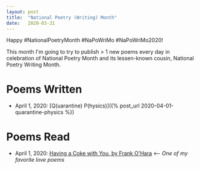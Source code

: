 ```yaml
---
layout: post
title:  "National Poetry (Writing) Month"
date:   2020-03-31
---
```


Happy #NationalPoetryMonth #NaPoWriMo #NaPoWriMo2020!

This month I'm going to try to publish > 1 new poems every day in celebration of National Poetry Month and its lessen-known cousin, National Poetry Writing Month.

# Poems Written

- April 1, 2020: [Q(uarantine) P(hysics)]({% post_url 2020-04-01-quarantine-physics %})

# Poems Read

- April 1, 2020: [Having a Coke with You, by Frank O'Hara](https://poets.org/poem/having-coke-you) <-- _One of my favorite love poems_
